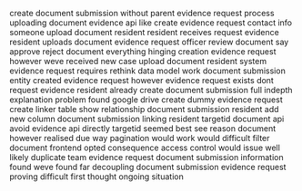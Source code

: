 create document submission without parent evidence request process uploading document evidence api like create evidence request contact info someone upload document resident resident receives request evidence resident uploads document evidence request officer review document say approve reject document everything hinging creation evidence request however weve received new case upload document resident system evidence request requires rethink data model work document submission entity created evidence request however evidence request exists dont request evidence resident already create document submission full indepth explanation problem found google drive create dummy evidence request create linker table show relationship document submission resident add new column document submission linking resident targetid document api avoid evidence api directly targetid seemed best see reason document however realised due way pagination would work would difficult filter document frontend opted consequence access control would issue well likely duplicate team evidence request document submission information found weve found far decoupling document submission evidence request proving difficult first thought ongoing situation